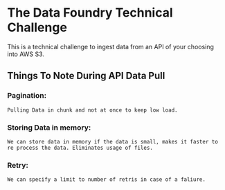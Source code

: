 # The Data Foundry Technical Challenge

This is a technical challenge to ingest data from an API of your choosing into AWS S3.

## Things To Note During API Data Pull

### Pagination:
    Pulling Data in chunk and not at once to keep low load. 
### Storing Data in memory:
    We can store data in memory if the data is small, makes it faster to re process the data. Eliminates usage of files.
### Retry:
    We can specify a limit to number of retris in case of a faliure.

     